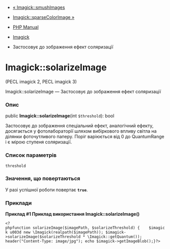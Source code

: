 - [« Imagick::smushImages](imagick.smushimages.md)
- [Imagick::sparseColorImage »](imagick.sparsecolorimage.md)

- [PHP Manual](index.md)
- [Imagick](class.imagick.md)
- Застосовує до зображення ефект соляризації

# Imagick::solarizeImage

(PECL imagick 2, PECL imagick 3)

Imagick::solarizeImage — Застосовує до зображення ефект соляризації

### Опис

public **Imagick::solarizeImage**(int `$threshold`): bool

Застосовує до зображення спеціальний ефект, аналогічний ефекту,
досягається у фотолабораторії шляхом вибіркового впливу світла на
ділянки фоточутливого паперу. Поріг варіюється від 0 до
QuantumRange і є мірою ступеня соляризації.

### Список параметрів

`threshold`

### Значення, що повертаються

У разі успішної роботи повертає **`true`**.

### Приклади

**Приклад #1 Приклад використання **Imagick::solarizeImage()****

`<?phpfunction solarizeImage($imagePath, $solarizeThreshold) {    $imagick u003d new \Imagick(realpath($imagePath)); $imagick->solarizeImage($solarizeThreshold * \Imagick::getQuantum()); header("Content-Type: image/jpg"); echo $imagick->getImageBlob();}?> `
